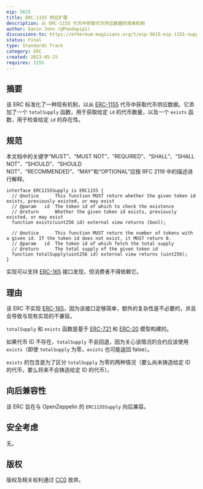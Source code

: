 ```yaml
---
eip: 5615
title: ERC-1155 供应扩展
description: 从 ERC-1155 代币中获取代币供应数据的简单机制
author: Gavin John (@Pandapip1)
discussions-to: https://ethereum-magicians.org/t/eip-5615-eip-1155-supply-extension/10732
status: Final
type: Standards Track
category: ERC
created: 2023-05-25
requires: 1155
---
```


## 摘要

该 ERC 标准化了一种现有机制，以从 [ERC-1155](./eip-1155.md) 代币中获取代币供应数据。它添加了一个 `totalSupply` 函数，用于获取给定 `id` 的代币数量，以及一个 `exists` 函数，用于检查给定 `id` 的存在性。

## 规范

本文档中的关键字“MUST”、“MUST NOT”、“REQUIRED”、“SHALL”、“SHALL NOT”、“SHOULD”、“SHOULD NOT”、“RECOMMENDED”、“MAY”和“OPTIONAL”应按 RFC 2119 中的描述进行解释。

```solidity
interface ERC1155Supply is ERC1155 {
  // @notice      This function MUST return whether the given token id exists, previously existed, or may exist
  // @param   id  The token id of which to check the existence
  // @return      Whether the given token id exists, previously existed, or may exist
  function exists(uint256 id) external view returns (bool);

  // @notice      This function MUST return the number of tokens with a given id. If the token id does not exist, it MUST return 0.
  // @param   id  The token id of which fetch the total supply
  // @return      The total supply of the given token id
  function totalSupply(uint256 id) external view returns (uint256);
}
```

实现可以支持 [ERC-165](./eip-165.md) 接口发现，但消费者不得依赖它。

## 理由

该 ERC 不实现 [ERC-165](./eip-165.md)，因为该接口足够简单，额外的复杂性是不必要的，并且会导致与现有实现的不兼容。

`totalSupply` 和 `exists` 函数是基于 [ERC-721](./eip-721.md) 和 [ERC-20](./erc-20.md) 模型构建的。

如果代币 ID 不存在，`totalSupply` 不会回退，因为关心该情况的合约应该使用 `exists`（即使 `totalSupply` 为零，`exists` 也可能返回 false）。

`exists` 的包含是为了区分 `totalSupply` 为零的两种情况（要么尚未铸造给定 ID 的代币，要么将来不会铸造给定 ID 的代币）。

## 向后兼容性

该 ERC 旨在与 OpenZeppelin 的 `ERC1155Supply` 向后兼容。

## 安全考虑

无。

## 版权

版权及相关权利通过 [CC0](../LICENSE.md) 放弃。